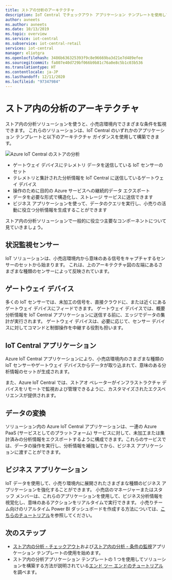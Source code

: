 ```yaml
---
title: ストアの分析のアーキテクチャ
description: IoT Central でチェックアウト アプリケーション テンプレートを使用してストア内の分析アプリケーションを構築する方法について説明します
author: avneets
ms.author: avneets
ms.date: 10/13/2019
ms.topic: overview
ms.service: iot-central
ms.subservice: iot-central-retail
services: iot-central
manager: eliotgra
ms.openlocfilehash: 3486b636325393f9c8e96669ba3d21e7d489efee
ms.sourcegitcommit: fa807e40d729bf066b9b81c76a0e8c5b1c03b536
ms.translationtype: HT
ms.contentlocale: ja-JP
ms.lasthandoff: 12/11/2020
ms.locfileid: "97347984"
---
```

# <a name="in-store-analytics-architecture"></a>ストア内の分析のアーキテクチャ


ストア内の分析ソリューションを使うと、小売店環境内でさまざまな条件を監視できます。 これらのソリューションは、IoT Central のいずれかのアプリケーション テンプレートと以下のアーキテクチャ ガイダンスを使用して構築できます。


![Azure IoT Central のストアの分析](./media/architecture/store-analytics-architecture-frame.png)

- ゲートウェイ デバイスにテレメトリ データを送信している IoT センサーのセット
- テレメトリと集計された分析情報を IoT Central に送信しているゲートウェイ デバイス
- 操作のために目的の Azure サービスへの継続的データ エクスポート
- データを必要な形式で構造化し、ストレージ サービスに送信できます
- ビジネス アプリケーションを使って、データのクエリを実行し、小売りの活動に役立つ分析情報を生成することができます
 
ストア内の分析ソリューションで一般的に役立つ主要なコンポーネントについて見ていきましょう。

## <a name="condition-monitoring-sensors"></a>状況監視センサー

IoT ソリューションは、小売店環境内から意味のある信号をキャプチャするセンサーのセットから始まります。 これは、上のアーキテクチャ図の左端にあるさまざまな種類のセンサーによって反映されています。

## <a name="gateway-devices"></a>ゲートウェイ デバイス

多くの IoT センサーでは、未加工の信号を、直接クラウドに、または近くにあるゲートウェイ デバイスにフィードできます。 ゲートウェイ デバイスでは、概要分析情報を IoT Central アプリケーションに送信する前に、エッジでデータの集計が実行されます。 ゲートウェイ デバイスは、必要に応じて、センサー デバイスに対してコマンドと制御操作を中継する役割も担います。 

## <a name="iot-central-application"></a>IoT Central アプリケーション

Azure IoT Central アプリケーションにより、小売店環境内のさまざまな種類の IoT センサーやゲートウェイ デバイスからデータが取り込まれて、意味のある分析情報のセットが生成されます。

また、Azure IoT Central では、ストアオ ペレーターがインフラストラクチャ デバイスをリモートで監視および管理できるように、カスタマイズされたエクスペリエンスが提供されます。

## <a name="data-transform"></a>データの変換
ソリューション内の Azure IoT Central アプリケーションは、一連の Azure PaaS (サービスとしてのプラットフォーム) サービスに対して、未加工または集計済みの分析情報をエクスポートするように構成できます。これらのサービスでは、データの操作を実行し、分析情報を補強してから、ビジネス アプリケーションに渡すことができます。 

## <a name="business-application"></a>ビジネス アプリケーション
IoT データを使用して、小売り環境内に展開されたさまざまな種類のビジネス アプリケーションを強化することができます。 小売店のマネージャーまたはスタッフ メンバーは、これらのアプリケーションを使用して、ビジネス分析情報を視覚化し、意味のあるアクションをリアルタイムで実行できます。 小売りチーム向けのリアルタイム Power BI ダッシュボードを作成する方法については、[こちらのチュートリアル](./tutorial-in-store-analytics-create-app.md)を参照してください。

## <a name="next-steps"></a>次のステップ
* [ストア内の分析 - チェックアウト](https://aka.ms/checkouttemplate)および[ストア内の分析 - 条件の監視](https://aka.ms/conditiontemplate)アプリケーション テンプレートの使用を始めます。 
* ストア内の分析アプリケーション テンプレートの 1 つを使用してソリューションを構築する方法が説明されている[エンド ツー エンドのチュートリアル](https://aka.ms/storeanalytics-tutorial)を調べます。
